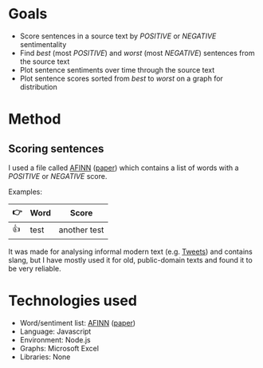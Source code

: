 # Goals
- Score sentences in a source text by _POSITIVE_ or _NEGATIVE_ sentimentality
- Find _best_ (most _POSITIVE_) and _worst_ (most _NEGATIVE_) sentences from the source text
- Plot sentence sentiments over time through the source text
- Plot sentence scores sorted from _best_ to _worst_ on a graph for distribution

# Method
## Scoring sentences
I used a file called [AFINN](http://www2.imm.dtu.dk/pubdb/views/publication_details.php?id=6010) ([paper](https://arxiv.org/pdf/1103.2903v1.pdf)) which contains a list of words with a _POSITIVE_ or _NEGATIVE_ score.

Examples:

| :point_right: | Word | Score |
| - | ---- | ----- |
| :+1:  | test | another test |

It was made for analysing informal modern text (e.g. [Tweets](https://en.wikipedia.org/wiki/Twitter)) and contains slang, but I have mostly used it for old, public-domain texts and found it to be very reliable.

# Technologies used
* Word/sentiment list: [AFINN](http://www2.imm.dtu.dk/pubdb/views/publication_details.php?id=6010) ([paper](https://arxiv.org/pdf/1103.2903v1.pdf))
* Language: Javascript
* Environment: Node.js
* Graphs: Microsoft Excel
* Libraries: None
